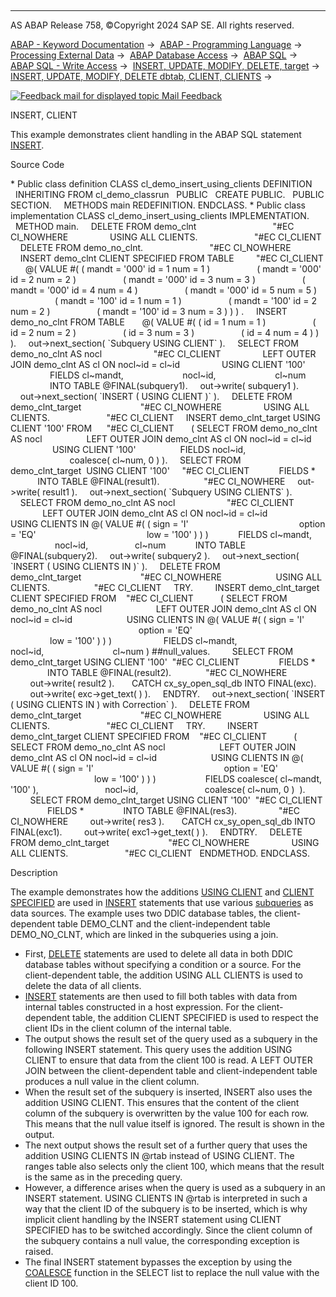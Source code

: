   

* * *

AS ABAP Release 758, ©Copyright 2024 SAP SE. All rights reserved.

[ABAP - Keyword Documentation](https://help.sap.com/doc/abapdocu_758_index_htm/7.58/en-US/abenabap.htm) →  [ABAP - Programming Language](https://help.sap.com/doc/abapdocu_758_index_htm/7.58/en-US/abenabap_reference.htm) →  [Processing External Data](https://help.sap.com/doc/abapdocu_758_index_htm/7.58/en-US/abenabap_language_external_data.htm) →  [ABAP Database Access](https://help.sap.com/doc/abapdocu_758_index_htm/7.58/en-US/abendb_access.htm) →  [ABAP SQL](https://help.sap.com/doc/abapdocu_758_index_htm/7.58/en-US/abenabap_sql.htm) →  [ABAP SQL - Write Access](https://help.sap.com/doc/abapdocu_758_index_htm/7.58/en-US/abenabap_sql_writing.htm) →  [INSERT, UPDATE, MODIFY, DELETE, target](https://help.sap.com/doc/abapdocu_758_index_htm/7.58/en-US/abapiumd_target.htm) →  [INSERT, UPDATE, MODIFY, DELETE dbtab, CLIENT, CLIENTS](https://help.sap.com/doc/abapdocu_758_index_htm/7.58/en-US/abapiumd_client.htm) → 

 [![](Mail.gif?object=Mail.gif "Feedback mail for displayed topic") Mail Feedback](mailto:f1_help@sap.com?subject=Feedback%20on%20ABAP%20Documentation&body=Document:%20INSERT%2C%20CLIENT%2C%20ABENINSERT_CLIENT_ABEXA%2C%20758%0D%0A%0D%0AError:%0D%0A%0D%0A%0D%0A%0D%0ASuggestion%20for%20improvement:)

INSERT, CLIENT

This example demonstrates client handling in the ABAP SQL statement [INSERT](https://help.sap.com/doc/abapdocu_758_index_htm/7.58/en-US/abapinsert_dbtab.htm).

Source Code   

\* Public class definition
CLASS cl\_demo\_insert\_using\_clients DEFINITION
  INHERITING FROM cl\_demo\_classrun
  PUBLIC
  CREATE PUBLIC.
  PUBLIC SECTION.
    METHODS main REDEFINITION.
ENDCLASS.
\* Public class implementation
CLASS cl\_demo\_insert\_using\_clients IMPLEMENTATION.
  METHOD main.
    DELETE FROM demo\_clnt                               "#EC CI\_NOWHERE
                USING ALL CLIENTS.                       "#EC CI\_CLIENT
    DELETE FROM demo\_no\_clnt.                           "#EC CI\_NOWHERE
    INSERT demo\_clnt CLIENT SPECIFIED FROM TABLE         "#EC CI\_CLIENT
      @( VALUE #( ( mandt = '000' id = 1 num = 1 )
                  ( mandt = '000' id = 2 num = 2 )
                  ( mandt = '000' id = 3 num = 3 )
                  ( mandt = '000' id = 4 num = 4 )
                  ( mandt = '000' id = 5 num = 5 )
                  ( mandt = '100' id = 1 num = 1 )
                  ( mandt = '100' id = 2 num = 2 )
                  ( mandt = '100' id = 3 num = 3 ) ) ) .
    INSERT demo\_no\_clnt FROM TABLE
      @( VALUE #( ( id = 1 num = 1 )
                  ( id = 2 num = 2 )
                  ( id = 3 num = 3 )
                  ( id = 4 num = 4 ) ) ).
    out->next\_section( \`Subquery USING CLIENT\` ).
    SELECT FROM demo\_no\_clnt AS nocl                     "#EC CI\_CLIENT
                LEFT OUTER JOIN demo\_clnt AS cl ON nocl~id = cl~id
                USING CLIENT '100'
                FIELDS cl~mandt,
                       nocl~id,
                       cl~num
                INTO TABLE @FINAL(subquery1).
    out->write( subquery1 ).
    out->next\_section( \`INSERT ( USING CLIENT )\` ).
    DELETE FROM demo\_clnt\_target                        "#EC CI\_NOWHERE
                USING ALL CLIENTS.                       "#EC CI\_CLIENT
    INSERT demo\_clnt\_target USING CLIENT '100' FROM      "#EC CI\_CLIENT
      ( SELECT FROM demo\_no\_clnt AS nocl
                 LEFT OUTER JOIN demo\_clnt AS cl ON nocl~id = cl~id
                 USING CLIENT '100'
                 FIELDS nocl~id,
                        coalesce( cl~num, 0 ) ).
    SELECT FROM demo\_clnt\_target  USING CLIENT '100'     "#EC CI\_CLIENT
           FIELDS \*
           INTO TABLE @FINAL(result1).                  "#EC CI\_NOWHERE
    out->write( result1 ).
    out->next\_section( \`Subquery USING CLIENTS\` ).
    SELECT FROM demo\_no\_clnt AS nocl                     "#EC CI\_CLIENT
             LEFT OUTER JOIN demo\_clnt AS cl ON nocl~id = cl~id
             USING CLIENTS IN @( VALUE #( ( sign = 'I'
                                            option = 'EQ'
                                            low = '100' ) ) )
           FIELDS cl~mandt,
                  nocl~id,
                  cl~num
           INTO TABLE @FINAL(subquery2).
    out->write( subquery2 ).
    out->next\_section( \`INSERT ( USING CLIENTS IN )\` ).
    DELETE FROM demo\_clnt\_target                        "#EC CI\_NOWHERE
                     USING ALL CLIENTS.                  "#EC CI\_CLIENT
    TRY.
        INSERT demo\_clnt\_target CLIENT SPECIFIED FROM    "#EC CI\_CLIENT
          ( SELECT FROM demo\_no\_clnt AS nocl
                     LEFT OUTER JOIN demo\_clnt AS cl ON nocl~id = cl~id
                     USING CLIENTS IN @( VALUE #( ( sign = 'I'
                                                    option = 'EQ'
                                                    low = '100' ) ) )
                    FIELDS cl~mandt,
                           nocl~id,
                           cl~num ) ##null\_values.
        SELECT FROM demo\_clnt\_target USING CLIENT '100'  "#EC CI\_CLIENT
               FIELDS \*
               INTO TABLE @FINAL(result2).              "#EC CI\_NOWHERE
        out->write( result2 ).
      CATCH cx\_sy\_open\_sql\_db INTO FINAL(exc).
        out->write( exc->get\_text( ) ).
    ENDTRY.
    out->next\_section( \`INSERT ( USING CLIENTS IN ) with Correction\` ).
    DELETE FROM demo\_clnt\_target                        "#EC CI\_NOWHERE
                USING ALL CLIENTS.                       "#EC CI\_CLIENT
    TRY.
        INSERT demo\_clnt\_target CLIENT SPECIFIED FROM    "#EC CI\_CLIENT
          ( SELECT FROM demo\_no\_clnt AS nocl
                     LEFT OUTER JOIN demo\_clnt AS cl ON nocl~id = cl~id
                     USING CLIENTS IN @( VALUE #( ( sign = 'I'
                                                    option = 'EQ'
                                                    low = '100' ) ) )
                   FIELDS coalesce( cl~mandt, '100' ),
                          nocl~id,
                          coalesce( cl~num, 0 )  ).
        SELECT FROM demo\_clnt\_target USING CLIENT '100'  "#EC CI\_CLIENT
               FIELDS \*
               INTO TABLE @FINAL(res3).                 "#EC CI\_NOWHERE
        out->write( res3 ).
      CATCH cx\_sy\_open\_sql\_db INTO FINAL(exc1).
        out->write( exc1->get\_text( ) ).
    ENDTRY.
    DELETE FROM demo\_clnt\_target                        "#EC CI\_NOWHERE
                USING ALL CLIENTS.                       "#EC CI\_CLIENT
  ENDMETHOD.
ENDCLASS.

Description   

The example demonstrates how the additions [USING CLIENT](https://help.sap.com/doc/abapdocu_758_index_htm/7.58/en-US/abapiumd_client.htm) and [CLIENT SPECIFIED](https://help.sap.com/doc/abapdocu_758_index_htm/7.58/en-US/abapiumd_client.htm) are used in [INSERT](https://help.sap.com/doc/abapdocu_758_index_htm/7.58/en-US/abapinsert_dbtab.htm) statements that use various [subqueries](https://help.sap.com/doc/abapdocu_758_index_htm/7.58/en-US/abapinsert_from_select.htm) as data sources. The example uses two DDIC database tables, the client-dependent table DEMO\_CLNT and the client-independent table DEMO\_NO\_CLNT, which are linked in the subqueries using a join.

-   First, [DELETE](https://help.sap.com/doc/abapdocu_758_index_htm/7.58/en-US/abapdelete_dbtab.htm) statements are used to delete all data in both DDIC database tables without specifying a condition or a source. For the client-dependent table, the addition USING ALL CLIENTS is used to delete the data of all clients.
-   [INSERT](https://help.sap.com/doc/abapdocu_758_index_htm/7.58/en-US/abapinsert_dbtab.htm) statements are then used to fill both tables with data from internal tables constructed in a host expression. For the client-dependent table, the addition CLIENT SPECIFIED is used to respect the client IDs in the client column of the internal table.
-   The output shows the result set of the query used as a subquery in the following INSERT statement. This query uses the addition USING CLIENT to ensure that data from the client 100 is read. A LEFT OUTER JOIN between the client-dependent table and client-independent table produces a null value in the client column.
-   When the result set of the subquery is inserted, INSERT also uses the addition USING CLIENT. This ensures that the content of the client column of the subquery is overwritten by the value 100 for each row. This means that the null value itself is ignored. The result is shown in the output.
-   The next output shows the result set of a further query that uses the addition USING CLIENTS IN @rtab instead of USING CLIENT. The ranges table also selects only the client 100, which means that the result is the same as in the preceding query.
-   However, a difference arises when the query is used as a subquery in an INSERT statement. USING CLIENTS IN @rtab is interpreted in such a way that the client ID of the subquery is to be inserted, which is why implicit client handling by the INSERT statement using CLIENT SPECIFIED has to be switched accordingly. Since the client column of the subquery contains a null value, the corresponding exception is raised.
-   The final INSERT statement bypasses the exception by using the [COALESCE](https://help.sap.com/doc/abapdocu_758_index_htm/7.58/en-US/abensql_coalesce.htm) function in the SELECT list to replace the null value with the client ID 100.